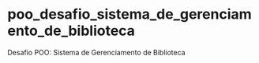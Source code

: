 # poo_desafio_sistema_de_gerenciamento_de_biblioteca
Desafio POO: Sistema de Gerenciamento de Biblioteca 
